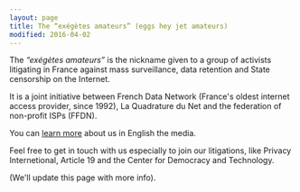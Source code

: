 ```yaml
---
layout: page
title: The “exégètes amateurs” (eggs hey jet amateurs)
modified: 2016-04-02
---
```


The *“exégètes amateurs”* is the nickname given to a group of
activists litigating in France against mass surveillance, data
retention and State censorship on the Internet.

It is a joint initiative between French Data Network (France's oldest
internet access provider, since 1992), La Quadrature du Net and the
federation of non-profit ISPs (FFDN).


You can
[learn more](https://www.mediapart.fr/en/journal/france/291015/web-activists-debugging-frances-surveillance-laws)
about us in English the media.

Feel free to get in touch with us especially to join our litigations,
like Privacy Internetional, Article 19 and the Center for Democracy and Technology.

(We'll update this page with more info).
